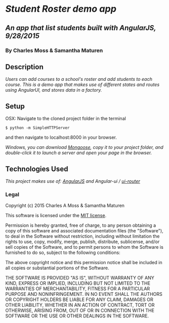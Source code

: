 # _Student Roster demo app_
## _An app that list students built with AngularJS, 9/28/2015_
### By Charles Moss & Samantha Maturen
## Description
_Users can add courses to a school's roster and add students to each course. This is a demo app that makes use of different states and routes using AngularUI, and stores data in a factory._

## Setup

OSX: Navigate to the cloned project folder in the terminal
```
$ python -m SimpleHTTPServer
```
and then navigate to localhost:8000 in your browser.

_Windows, you can download [Mongoose](https://code.google.com/p/mongoose/), copy it to your project folder, and double-click it to launch a server and open your page in the browser._  

## Technologies Used
_This project makes use of: [AngularJS](https://angularjs.org/) and Angular-ui / [ui-router](https://github.com/angular-ui/ui-router)_

### Legal
Copyright (c) 2015 Charles A Moss & Samantha Maturen

This software is licensed under the [MIT license](https://en.wikipedia.org/wiki/MIT_License).

Permission is hereby granted, free of charge, to any person obtaining a copy of this software and associated documentation files (the "Software"), to deal in the Software without restriction, including without limitation the rights to use, copy, modify, merge, publish, distribute, sublicense, and/or sell copies of the Software, and to permit persons to whom the Software is furnished to do so, subject to the following conditions:

The above copyright notice and this permission notice shall be included in all copies or substantial portions of the Software.

THE SOFTWARE IS PROVIDED "AS IS", WITHOUT WARRANTY OF ANY KIND, EXPRESS OR IMPLIED, INCLUDING BUT NOT LIMITED TO THE WARRANTIES OF MERCHANTABILITY, FITNESS FOR A PARTICULAR PURPOSE AND NONINFRINGEMENT. IN NO EVENT SHALL THE AUTHORS OR COPYRIGHT HOLDERS BE LIABLE FOR ANY CLAIM, DAMAGES OR OTHER LIABILITY, WHETHER IN AN ACTION OF CONTRACT, TORT OR OTHERWISE, ARISING FROM, OUT OF OR IN CONNECTION WITH THE SOFTWARE OR THE USE OR OTHER DEALINGS IN THE SOFTWARE.
